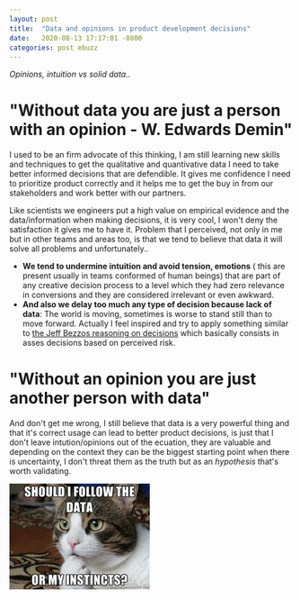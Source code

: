 ```yaml
---
layout: post
title:  "Data and opinions in product development decisions"
date:   2020-08-13 17:17:01 -0800
categories: post ebuzz
---
```


_Opinions, intuition vs solid data.._ 

# "Without data you are just a person with an opinion - W. Edwards Demin"

I used to be an firm advocate of this thinking, I am still learning new skills and techniques to get the qualitative and quantivative data I need to take better informed decisions that are defendible. It gives me confidence I need to prioritize product correctly and it helps me to get the buy in from our stakeholders and work better with our partners.

Like scientists we engineers put a high value on empirical evidence and the data/information when making decisions, it is very cool, I won't deny the satisfaction it gives me to have it. Problem that I perceived, not only in me but in other teams and areas too, is that we tend to believe that data it will solve all problems and unfortunately..

- **We tend to undermine intuition and avoid tension, emotions** ( this are present usually in teams conformed of human beings) that are part of any creative decision process to a level which they had zero relevance in conversions and they are considered irrelevant or even awkward.
- **And also we delay too much any type of decision because lack of data**: The world is moving, sometimes is worse to stand still than to move forward. Actually I feel inspired and try to apply something similar to [the Jeff Bezzos reasoning on decisions](https://fs.blog/2018/04/reversible-irreversible-decisions/) which basically consists in asses decisions based on perceived risk.

# "Without an opinion you are just another person with data"

And don't get me wrong, I still believe that data is a very powerful thing and that it's correct usage can lead to better product decisions, is just that I don't leave intution/opinions out of the ecuation, they are valuable and depending on the context they can be the biggest starting point when there is uncertainty, I don't threat them as the truth but as an *hypothesis* that's worth validating.

![Drag Racing](https://github.com/ebuzz/blog/blob/gh-pages/images/cat-an.jpg)



